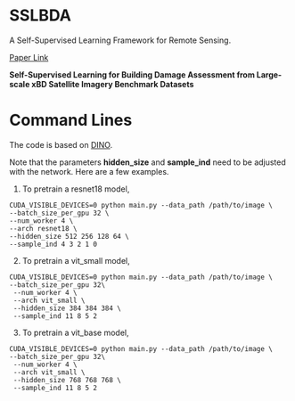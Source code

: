 # SSLBDA
A Self-Supervised Learning Framework for Remote Sensing.

[Paper Link](https://link.springer.com/chapter/10.1007/978-3-031-12423-5_29)

**Self-Supervised Learning for Building Damage Assessment from Large-scale xBD Satellite Imagery Benchmark Datasets**

# Command Lines
The code is based on [DINO](https://github.com/facebookresearch/dino).

Note that the parameters **hidden_size** and **sample_ind** need to be adjusted with the network.
Here are a few examples.

1. To pretrain a resnet18 model,
```
CUDA_VISIBLE_DEVICES=0 python main.py --data_path /path/to/image \
--batch_size_per_gpu 32 \
--num_worker 4 \
--arch resnet18 \
--hidden_size 512 256 128 64 \
--sample_ind 4 3 2 1 0
```

2. To pretrain a vit_small model,
```
CUDA_VISIBLE_DEVICES=0 python main.py --data_path /path/to/image \
--batch_size_per_gpu 32\
 --num_worker 4 \
 --arch vit_small \
 --hidden_size 384 384 384 \
 --sample_ind 11 8 5 2 
```

3. To pretrain a vit_base model,
```
CUDA_VISIBLE_DEVICES=0 python main.py --data_path /path/to/image \
--batch_size_per_gpu 32\
 --num_worker 4 \
 --arch vit_small \
 --hidden_size 768 768 768 \
 --sample_ind 11 8 5 2 
```
